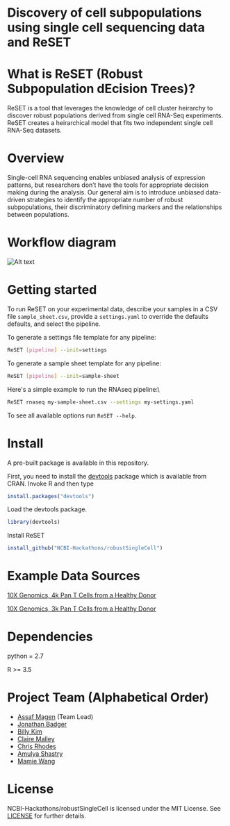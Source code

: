 # Discovery of cell subpopulations using single cell sequencing data and ReSET

# What is ReSET (Robust Subpopulation dEcision Trees)?

ReSET is a tool that leverages the knowledge of cell cluster heirarchy to discover robust populations derived from single cell RNA-Seq experiments. ReSET creates a heirarchical model that fits two independent single cell RNA-Seq datasets.

# Overview

Single-cell RNA sequencing enables unbiased analysis of expression patterns, but researchers don’t have the tools for appropriate decision making during the analysis. Our general aim is to introduce unbiased data-driven strategies to identify the appropriate number of robust subpopulations, their discriminatory defining markers and the relationships between populations.

# Workflow diagram
![Alt text](https://github.com/NCBI-Hackathons/robustSingleCell/blob/master/ReSET%20pipeline.png?raw=true)

# Getting started

To run ReSET on your experimental data, describe your samples in a CSV
file `sample_sheet.csv`, provide a `settings.yaml` to override the
defaults defaults, and select the pipeline.

To generate a settings file template for any pipeline:
```sh
ReSET [pipeline] --init=settings
```

To generate a sample sheet template for any pipeline:
```sh
ReSET [pipeline] --init=sample-sheet
```

Here's a simple example to run the RNAseq pipeline:\
```sh
ReSET rnaseq my-sample-sheet.csv --settings my-settings.yaml
```

To see all available options run `ReSET --help`.

# Install
A pre-built package is available in this repository.

First, you need to install the [devtools](https://github.com/hadley/devtools) package which is available from CRAN. Invoke R and then type

```R
install.packages("devtools")
```

Load the devtools package.
```R
library(devtools)
```

Install ReSET
```R
install_github("NCBI-Hackathons/robustSingleCell")
```

# Example Data Sources
[10X Genomics, 4k Pan T Cells from a Healthy Donor](https://support.10xgenomics.com/single-cell-gene-expression/datasets/2.1.0/t_4k)

[10X Genomics, 3k Pan T Cells from a Healthy Donor](https://support.10xgenomics.com/single-cell-gene-expression/datasets/2.1.0/t_3k)

# Dependencies

python = 2.7

R >= 3.5

# Project Team (Alphabetical Order)
* [Assaf Magen](https://github.com/asmagen) (Team Lead)
* [Jonathan Badger](https://github.com/jhbadger)
* [Billy Kim](https://github.com/bkim62)
* [Claire Malley](https://github.com/cemalley)
* [Chris Rhodes](https://github.com/ctrhodes)
* [Amulya Shastry](https://github.com/amulyashastry)
* [Mamie Wang](https://github.com/Mamie)


# License
NCBI-Hackathons/robustSingleCell is licensed under the MIT License. See [LICENSE]() for further details.
